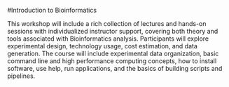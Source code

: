 #Introduction to Bioinformatics

This workshop will include a rich collection of lectures and hands-on sessions with individualized instructor support, covering both theory and tools associated with Bioinformatics analysis. Participants will explore experimental design, technology usage, cost estimation, and data generation. The course will include experimental data organization, basic command line and high performance computing concepts, how to install software, use help, run applications, and the basics of building scripts and pipelines.